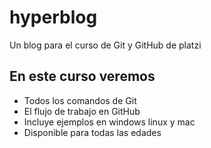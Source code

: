 # hyperblog
Un blog para el curso de Git y GitHub de platzi


## En este curso veremos
* Todos los comandos de Git
* El flujo de trabajo en GitHub
* Incluye ejemplos en windows linux y mac
* Disponible para todas las edades